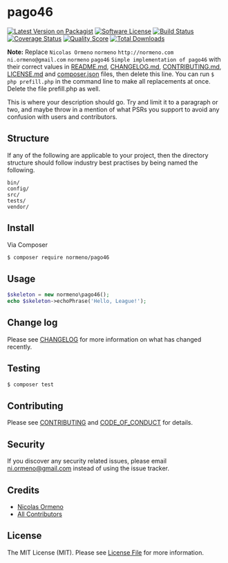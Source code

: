 # pago46

[![Latest Version on Packagist][ico-version]][link-packagist]
[![Software License][ico-license]](LICENSE.md)
[![Build Status][ico-travis]][link-travis]
[![Coverage Status][ico-scrutinizer]][link-scrutinizer]
[![Quality Score][ico-code-quality]][link-code-quality]
[![Total Downloads][ico-downloads]][link-downloads]

**Note:** Replace ```Nicolas Ormeno``` ```normeno``` ```http://normeno.com``` ```ni.ormeno@gmail.com``` ```normeno``` ```pago46``` ```Simple implementation of pago46``` with their correct values in [README.md](README.md), [CHANGELOG.md](CHANGELOG.md), [CONTRIBUTING.md](CONTRIBUTING.md), [LICENSE.md](LICENSE.md) and [composer.json](composer.json) files, then delete this line. You can run `$ php prefill.php` in the command line to make all replacements at once. Delete the file prefill.php as well.

This is where your description should go. Try and limit it to a paragraph or two, and maybe throw in a mention of what
PSRs you support to avoid any confusion with users and contributors.

## Structure

If any of the following are applicable to your project, then the directory structure should follow industry best practises by being named the following.

```
bin/        
config/
src/
tests/
vendor/
```


## Install

Via Composer

``` bash
$ composer require normeno/pago46
```

## Usage

``` php
$skeleton = new normeno\pago46();
echo $skeleton->echoPhrase('Hello, League!');
```

## Change log

Please see [CHANGELOG](CHANGELOG.md) for more information on what has changed recently.

## Testing

``` bash
$ composer test
```

## Contributing

Please see [CONTRIBUTING](CONTRIBUTING.md) and [CODE_OF_CONDUCT](CODE_OF_CONDUCT.md) for details.

## Security

If you discover any security related issues, please email ni.ormeno@gmail.com instead of using the issue tracker.

## Credits

- [Nicolas Ormeno][link-author]
- [All Contributors][link-contributors]

## License

The MIT License (MIT). Please see [License File](LICENSE.md) for more information.

[ico-version]: https://img.shields.io/packagist/v/normeno/pago46.svg?style=flat-square
[ico-license]: https://img.shields.io/badge/license-MIT-brightgreen.svg?style=flat-square
[ico-travis]: https://img.shields.io/travis/normeno/pago46/master.svg?style=flat-square
[ico-scrutinizer]: https://img.shields.io/scrutinizer/coverage/g/normeno/pago46.svg?style=flat-square
[ico-code-quality]: https://img.shields.io/scrutinizer/g/normeno/pago46.svg?style=flat-square
[ico-downloads]: https://img.shields.io/packagist/dt/normeno/pago46.svg?style=flat-square

[link-packagist]: https://packagist.org/packages/normeno/pago46
[link-travis]: https://travis-ci.org/normeno/pago46
[link-scrutinizer]: https://scrutinizer-ci.com/g/normeno/pago46/code-structure
[link-code-quality]: https://scrutinizer-ci.com/g/normeno/pago46
[link-downloads]: https://packagist.org/packages/normeno/pago46
[link-author]: https://github.com/normeno
[link-contributors]: ../../contributors
